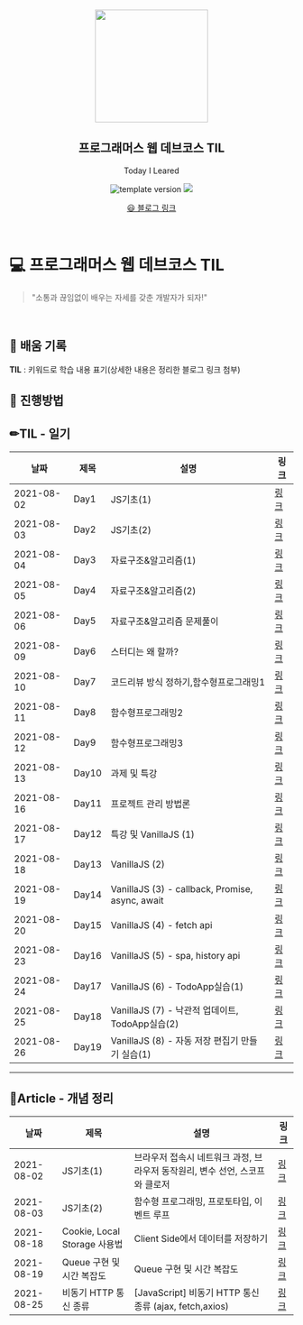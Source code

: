 <br/>
<p align="middle" >
  <img width="200px;" src="./src/images/prgms-logo.png"/>
</p>
<h2 align="middle">프로그래머스 웹 데브코스 TIL</h2>
<p align="middle">Today I Leared</p>
<p align="middle">
  <img src="https://img.shields.io/badge/version-1.0.0-blue?style=flat-square" alt="template version"/>
  <img src="https://img.shields.io/badge/language-md-md.svg?style=flat-square"/>
</p>

<p align="middle">
  <a href="https://ghost4551.tistory.com/">😃 블로그 링크</a>  
</p>

<br/>

# 💻 프로그래머스 웹 데브코스 TIL

> "소통과 끊임없이 배우는 자세를 갖춘 개발자가 되자!"

<br/>

## 📌 배움 기록

**TIL** : 키워드로 학습 내용 표기(상세한 내용은 정리한 블로그 링크 첨부)

## 🚀 진행방법

## ✏TIL - 일기

| 날짜       | 제목  | 설명                                            | 링크                                      |
| ---------- | ----- | ----------------------------------------------- | ----------------------------------------- |
| 2021-08-02 | Day1  | JS기초(1)                                       | [링크](https://ghost4551.tistory.com/119) |
| 2021-08-03 | Day2  | JS기초(2)                                       | [링크](https://ghost4551.tistory.com/120) |
| 2021-08-04 | Day3  | 자료구조&알고리즘(1)                            | [링크](https://ghost4551.tistory.com/121) |
| 2021-08-05 | Day4  | 자료구조&알고리즘(2)                            | [링크](https://ghost4551.tistory.com/122) |
| 2021-08-06 | Day5  | 자료구조&알고리즘 문제풀이                      | [링크](https://ghost4551.tistory.com/123) |
| 2021-08-09 | Day6  | 스터디는 왜 할까?                               | [링크](https://ghost4551.tistory.com/124) |
| 2021-08-10 | Day7  | 코드리뷰 방식 정하기,함수형프로그래밍1          | [링크](https://ghost4551.tistory.com/125) |
| 2021-08-11 | Day8  | 함수형프로그래밍2                               | [링크](https://ghost4551.tistory.com/126) |
| 2021-08-12 | Day9  | 함수형프로그래밍3                               | [링크](https://ghost4551.tistory.com/127) |
| 2021-08-13 | Day10 | 과제 및 특강                                    | [링크](https://ghost4551.tistory.com/128) |
| 2021-08-16 | Day11 | 프로젝트 관리 방법론                            | [링크](https://ghost4551.tistory.com/129) |
| 2021-08-17 | Day12 | 특강 및 VanillaJS (1)                           | [링크](https://ghost4551.tistory.com/130) |
| 2021-08-18 | Day13 | VanillaJS (2)                                   | [링크](https://ghost4551.tistory.com/131) |
| 2021-08-19 | Day14 | VanillaJS (3) - callback, Promise, async, await | [링크](https://ghost4551.tistory.com/134) |
| 2021-08-20 | Day15 | VanillaJS (4) - fetch api                       | [링크](https://ghost4551.tistory.com/137) |
| 2021-08-23 | Day16 | VanillaJS (5) - spa, history api                | [링크](https://ghost4551.tistory.com/138) |
| 2021-08-24 | Day17 | VanillaJS (6) - TodoApp실습(1)                  | [링크](https://ghost4551.tistory.com/140) |
| 2021-08-25 | Day18 | VanillaJS (7) - 낙관적 업데이트, TodoApp실습(2) | [링크](https://ghost4551.tistory.com/141) |
| 2021-08-26 | Day19 | VanillaJS (8) - 자동 저장 편집기 만들기 실습(1) | [링크](https://ghost4551.tistory.com/142) |

---

## 📖Article - 개념 정리

| 날짜       | 제목                         | 설명                                                                         | 링크                                      |
| ---------- | ---------------------------- | ---------------------------------------------------------------------------- | ----------------------------------------- |
| 2021-08-02 | JS기초(1)                    | 브라우저 접속시 네트워크 과정, 브라우저 동작원리, 변수 선언, 스코프와 클로저 | [링크](https://ghost4551.tistory.com/117) |
| 2021-08-03 | JS기초(2)                    | 함수형 프로그래밍, 프로토타입, 이벤트 루프                                   | [링크](https://ghost4551.tistory.com/118) |
| 2021-08-18 | Cookie, Local Storage 사용법 | Client Side에서 데이터를 저장하기                                            | [링크](https://ghost4551.tistory.com/132) |
| 2021-08-19 | Queue 구현 및 시간 복잡도    | Queue 구현 및 시간 복잡도                                                    | [링크](https://ghost4551.tistory.com/133) |
| 2021-08-25 | 비동기 HTTP 통신 종류        | [JavaScript] 비동기 HTTP 통신 종류 (ajax, fetch,axios)                       | [링크](https://ghost4551.tistory.com/139) |
